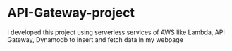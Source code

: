 # API-Gateway-project
i developed this project using serverless services of AWS like Lambda, API Gateway, Dynamodb to insert and fetch data in my webpage
